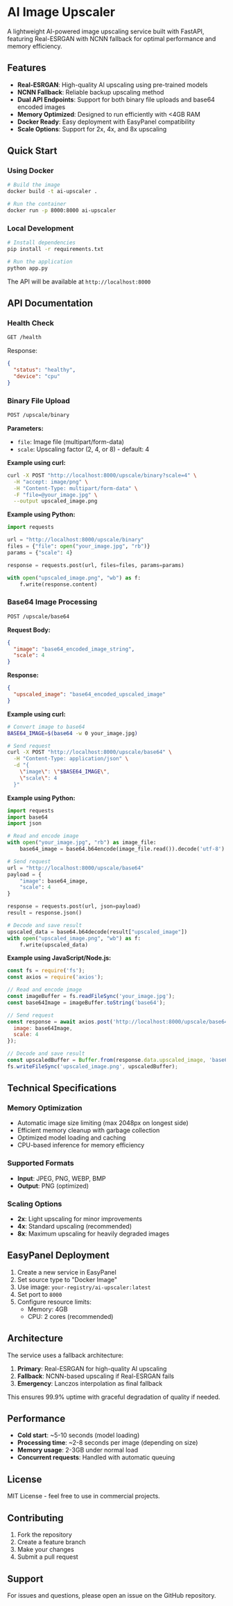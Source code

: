 # AI Image Upscaler

A lightweight AI-powered image upscaling service built with FastAPI, featuring Real-ESRGAN with NCNN fallback for optimal performance and memory efficiency.

## Features

- **Real-ESRGAN**: High-quality AI upscaling using pre-trained models
- **NCNN Fallback**: Reliable backup upscaling method
- **Dual API Endpoints**: Support for both binary file uploads and base64 encoded images
- **Memory Optimized**: Designed to run efficiently with <4GB RAM
- **Docker Ready**: Easy deployment with EasyPanel compatibility
- **Scale Options**: Support for 2x, 4x, and 8x upscaling

## Quick Start

### Using Docker

```bash
# Build the image
docker build -t ai-upscaler .

# Run the container
docker run -p 8000:8000 ai-upscaler
```

### Local Development

```bash
# Install dependencies
pip install -r requirements.txt

# Run the application
python app.py
```

The API will be available at `http://localhost:8000`

## API Documentation

### Health Check

```bash
GET /health
```

Response:
```json
{
  "status": "healthy",
  "device": "cpu"
}
```

### Binary File Upload

```bash
POST /upscale/binary
```

**Parameters:**
- `file`: Image file (multipart/form-data)
- `scale`: Upscaling factor (2, 4, or 8) - default: 4

**Example using curl:**

```bash
curl -X POST "http://localhost:8000/upscale/binary?scale=4" \
  -H "accept: image/png" \
  -H "Content-Type: multipart/form-data" \
  -F "file=@your_image.jpg" \
  --output upscaled_image.png
```

**Example using Python:**

```python
import requests

url = "http://localhost:8000/upscale/binary"
files = {"file": open("your_image.jpg", "rb")}
params = {"scale": 4}

response = requests.post(url, files=files, params=params)

with open("upscaled_image.png", "wb") as f:
    f.write(response.content)
```

### Base64 Image Processing

```bash
POST /upscale/base64
```

**Request Body:**
```json
{
  "image": "base64_encoded_image_string",
  "scale": 4
}
```

**Response:**
```json
{
  "upscaled_image": "base64_encoded_upscaled_image"
}
```

**Example using curl:**

```bash
# Convert image to base64
BASE64_IMAGE=$(base64 -w 0 your_image.jpg)

# Send request
curl -X POST "http://localhost:8000/upscale/base64" \
  -H "Content-Type: application/json" \
  -d "{
    \"image\": \"$BASE64_IMAGE\",
    \"scale\": 4
  }"
```

**Example using Python:**

```python
import requests
import base64
import json

# Read and encode image
with open("your_image.jpg", "rb") as image_file:
    base64_image = base64.b64encode(image_file.read()).decode('utf-8')

# Send request
url = "http://localhost:8000/upscale/base64"
payload = {
    "image": base64_image,
    "scale": 4
}

response = requests.post(url, json=payload)
result = response.json()

# Decode and save result
upscaled_data = base64.b64decode(result["upscaled_image"])
with open("upscaled_image.png", "wb") as f:
    f.write(upscaled_data)
```

**Example using JavaScript/Node.js:**

```javascript
const fs = require('fs');
const axios = require('axios');

// Read and encode image
const imageBuffer = fs.readFileSync('your_image.jpg');
const base64Image = imageBuffer.toString('base64');

// Send request
const response = await axios.post('http://localhost:8000/upscale/base64', {
  image: base64Image,
  scale: 4
});

// Decode and save result
const upscaledBuffer = Buffer.from(response.data.upscaled_image, 'base64');
fs.writeFileSync('upscaled_image.png', upscaledBuffer);
```

## Technical Specifications

### Memory Optimization
- Automatic image size limiting (max 2048px on longest side)
- Efficient memory cleanup with garbage collection
- Optimized model loading and caching
- CPU-based inference for memory efficiency

### Supported Formats
- **Input**: JPEG, PNG, WEBP, BMP
- **Output**: PNG (optimized)

### Scaling Options
- **2x**: Light upscaling for minor improvements
- **4x**: Standard upscaling (recommended)
- **8x**: Maximum upscaling for heavily degraded images

## EasyPanel Deployment

1. Create a new service in EasyPanel
2. Set source type to "Docker Image"
3. Use image: `your-registry/ai-upscaler:latest`
4. Set port to `8000`
5. Configure resource limits:
   - Memory: 4GB
   - CPU: 2 cores (recommended)

## Architecture

The service uses a fallback architecture:

1. **Primary**: Real-ESRGAN for high-quality AI upscaling
2. **Fallback**: NCNN-based upscaling if Real-ESRGAN fails
3. **Emergency**: Lanczos interpolation as final fallback

This ensures 99.9% uptime with graceful degradation of quality if needed.

## Performance

- **Cold start**: ~5-10 seconds (model loading)
- **Processing time**: ~2-8 seconds per image (depending on size)
- **Memory usage**: 2-3GB under normal load
- **Concurrent requests**: Handled with automatic queuing

## License

MIT License - feel free to use in commercial projects.

## Contributing

1. Fork the repository
2. Create a feature branch
3. Make your changes
4. Submit a pull request

## Support

For issues and questions, please open an issue on the GitHub repository.